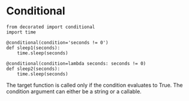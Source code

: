 # Conditional

	from decorated import conditional
	import time
	
	@conditional(condition='seconds != 0')
	def sleep1(seconds):
	    time.sleep(seconds)
	    
	@conditional(condition=lambda seconds: seconds != 0)
	def sleep2(seconds):
	    time.sleep(seconds)
	    
The target function is called only if the condition evaluates to True.
The condition argument can either be a string or a callable.
